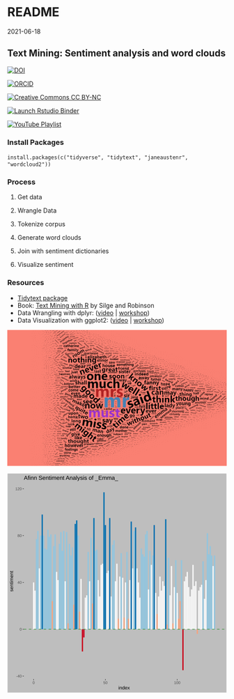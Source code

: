README
================
2021-06-18

<!-- README.md is generated from README.Rmd. Please edit that file -->

## Text Mining: Sentiment analysis and word clouds

<!-- badges: start -->
<!-- DOI all versions:  10.5281/zenodo.4908863 -->

[![DOI](https://img.shields.io/badge/DOI-10.5281%2Fzenodo.4908863%20(Latest%20Version%20Release)-blue "DOI")](https://doi.org/10.5281/zenodo.4908863)

[![ORCID](https://img.shields.io/badge/ORCID-0000--0002--3600--0972-A6CE39?logo=ORCID&logoColor=A6CE39 "ORCID")](https://orcid.org/0000-0002-3600-0972)

[![Creative Commons CC
BY-NC](https://img.shields.io/badge/Creative%20Commons-BY--NC-EF9421?logo=creative%20commons&logoColor=EF9421 "CC BY-NC")](https://creativecommons.org/licenses/by-nc-nd/4.0/)

[![Launch Rstudio
Binder](http://mybinder.org/badge_logo.svg "Launch RStudio Binder")](https://mybinder.org/v2/gh/libjohn/workshop_textmining/main?urlpath=rstudio)

[![YouTube Playlist](https://img.shields.io/badge/YouTube-Playlist-f00?logo=youtube "Workshop Recording")](https://www.youtube.com/embed/8ISc8V9GDAg?si=iErWIj6F82aFWIV1)
<!-- badges: end -->

### Install Packages

    install.packages(c("tidyverse", "tidytext", "janeaustenr", "wordcloud2"))

### Process

1.  Get data

2.  Wrangle Data

3.  Tokenize corpus

4.  Generate word clouds

5.  Join with sentiment dictionaries

6.  Visualize sentiment

### Resources

-   [Tidytext package](https://juliasilge.github.io/tidytext/)
-   Book: [Text Mining with R](https://www.tidytextmining.com/) by Silge
    and Robinson
-   Data Wrangling with dplyr:
    ([video](https://juliasilge.github.io/tidytext/) \|
    [workshop](https://rfun.library.duke.edu/portfolio/r_flipped/))
-   Data Visualization with ggplot2:
    ([video](https://warpwire.duke.edu/w/80YEAA/) \|
    [workshop](https://rfun.library.duke.edu/portfolio/ggplot_workshop/))

![Word Cloud](images/word_cloud.PNG "Word Cloud")

![Afinn Sentiment](images/emma_sentiment.svg)
